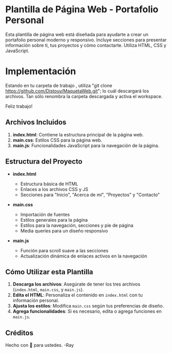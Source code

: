 # Plantilla de Página Web - Portafolio Personal

Esta plantilla de página web está diseñada para ayudarte a crear un portafolio personal moderno y responsivo. Incluye secciones para presentar información sobre ti, tus proyectos y cómo contactarte. Utiliza HTML, CSS y JavaScript.

# Implementación

  Estando en tu carpeta de trabajo , utiliza "git clone https://github.com/Distouv/MaquetaWeb.git"; lo cuál descargará los archivos.
  Tan sólo renombra la carpeta descargada y activa el workspace.
 
  Feliz trabajo!


## Archivos Incluidos

1. **index.html**: Contiene la estructura principal de la página web.
2. **main.css**: Estilos CSS para la página web.
3. **main.js**: Funcionalidades JavaScript para la navegación de la página.

## Estructura del Proyecto

- **index.html**
  - Estructura básica de HTML
  - Enlaces a los archivos CSS y JS
  - Secciones para "Inicio", "Acerca de mí", "Proyectos" y "Contacto"

- **main.css**
  - Importación de fuentes
  - Estilos generales para la página
  - Estilos para la navegación, secciones y pie de página
  - Media queries para un diseño responsivo

- **main.js**
  - Función para scroll suave a las secciones
  - Actualización dinámica de enlaces activos en la navegación

## Cómo Utilizar esta Plantilla

1. **Descarga los archivos**: Asegúrate de tener los tres archivos (`index.html`, `main.css`, y `main.js`).
2. **Edita el HTML**: Personaliza el contenido en `index.html` con tu información personal.
3. **Ajusta los estilos**: Modifica `main.css` según tus preferencias de diseño.
4. **Agrega funcionalidades**: Si es necesario, edita o agrega funciones en `main.js`.

## Créditos

Hecho con 💙 para ustedes. -Ray 
